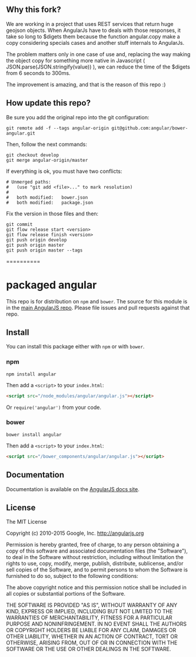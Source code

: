 ## Why this fork?

We are working in a project that uses REST services that return huge geojson objects. When AngularJs have to deals with those responses, it take so long to $digets them because the function angular.copy make a copy considering specials cases and another stuff internals to AngularJs.

The problem matters only in one case of use and, replacing the way making the object copy for something more native in Javascript ( JSON.parse(JSON.stringify(value)) ), we can reduce the time of the $digets from 6 seconds to 300ms.

The improvement is amazing, and that is the reason of this repo :)

## How update this repo?

Be sure you add the original repo into the git configuration:

```shell
git remote add -f --tags angular-origin git@github.com:angular/bower-angular.git

```

Then, follow the next commands:
```shell
git checkout develop
git merge angular-origin/master
```

If everything is ok, you must have two conflicts:
```shell
# Unmerged paths:
#   (use "git add <file>..." to mark resolution)
#
#	both modified:   bower.json
#	both modified:   package.json
```

Fix the version in those files and then:
```shell
git commit
git flow release start <version>
git flow release finish <version>
git push origin develop
git push origin master
git push origin master --tags
```

==========

# packaged angular

This repo is for distribution on `npm` and `bower`. The source for this module is in the
[main AngularJS repo](https://github.com/angular/angular.js).
Please file issues and pull requests against that repo.

## Install

You can install this package either with `npm` or with `bower`.

### npm

```shell
npm install angular
```

Then add a `<script>` to your `index.html`:

```html
<script src="/node_modules/angular/angular.js"></script>
```

Or `require('angular')` from your code.

### bower

```shell
bower install angular
```

Then add a `<script>` to your `index.html`:

```html
<script src="/bower_components/angular/angular.js"></script>
```

## Documentation

Documentation is available on the
[AngularJS docs site](http://docs.angularjs.org/).

## License

The MIT License

Copyright (c) 2010-2015 Google, Inc. http://angularjs.org

Permission is hereby granted, free of charge, to any person obtaining a copy
of this software and associated documentation files (the "Software"), to deal
in the Software without restriction, including without limitation the rights
to use, copy, modify, merge, publish, distribute, sublicense, and/or sell
copies of the Software, and to permit persons to whom the Software is
furnished to do so, subject to the following conditions:

The above copyright notice and this permission notice shall be included in
all copies or substantial portions of the Software.

THE SOFTWARE IS PROVIDED "AS IS", WITHOUT WARRANTY OF ANY KIND, EXPRESS OR
IMPLIED, INCLUDING BUT NOT LIMITED TO THE WARRANTIES OF MERCHANTABILITY,
FITNESS FOR A PARTICULAR PURPOSE AND NONINFRINGEMENT. IN NO EVENT SHALL THE
AUTHORS OR COPYRIGHT HOLDERS BE LIABLE FOR ANY CLAIM, DAMAGES OR OTHER
LIABILITY, WHETHER IN AN ACTION OF CONTRACT, TORT OR OTHERWISE, ARISING FROM,
OUT OF OR IN CONNECTION WITH THE SOFTWARE OR THE USE OR OTHER DEALINGS IN
THE SOFTWARE.
